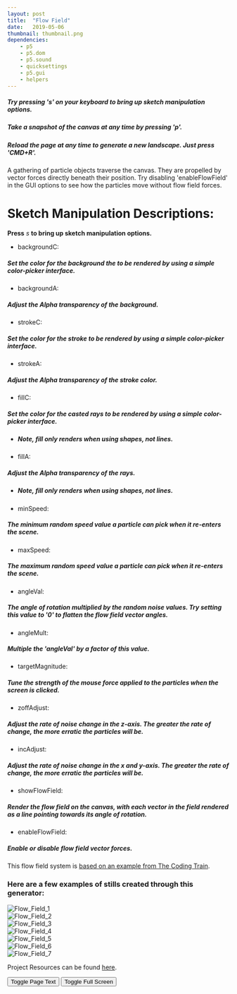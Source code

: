 ```yaml
---
layout: post
title:  "Flow Field"
date:   2019-05-06
thumbnail: thumbnail.png
dependencies:
    - p5
    - p5.dom
    - p5.sound
    - quicksettings
    - p5.gui
    - helpers
---
```


<div id="sketch-holder">
    <script type="text/javascript" src="sketch/sketch.js"></script>
    <script type="text/javascript" src="sketch/particle.js"></script>
</div>

<div id="pageText" markdown="1" style="visibility:visible">

##### Try pressing ***'s'*** on your keyboard to bring up sketch manipulation options.

##### Take a snapshot of the canvas at any time by pressing ***'p'***.

##### Reload the page at any time to generate a new landscape. Just press 'CMD+R'.

A gathering of particle objects traverse the canvas. They are propelled by vector forces directly beneath their position. Try disabling 'enableFlowField' in the GUI options to see how the particles move without flow field forces.

# Sketch Manipulation Descriptions:

**Press** *s* **to bring up sketch manipulation options.**

- backgroundC:
##### Set the color for the background the to be rendered by using a simple color-picker interface.

- backgroundA:
##### Adjust the Alpha transparency of the background.

- strokeC:
##### Set the color for the stroke to be rendered by using a simple color-picker interface.

- strokeA:
##### Adjust the Alpha transparency of the stroke color.

- fillC:
##### Set the color for the casted rays to be rendered by using a simple color-picker interface.

  - ##### Note, fill only renders when using shapes, not lines.

- fillA:
##### Adjust the Alpha transparency of the rays.

  - ##### Note, fill only renders when using shapes, not lines.

- minSpeed:
##### The minimum random speed value a particle can pick when it re-enters the scene.

- maxSpeed:
##### The maximum random speed value a particle can pick when it re-enters the scene.

- angleVal:
##### The angle of rotation multiplied by the random noise values. Try setting this value to '0' to flatten the flow field vector angles.

- angleMult:
##### Multiple the 'angleVal' by a factor of this value.

- targetMagnitude:
##### Tune the strength of the mouse force applied to the particles when the screen is clicked.

- zoffAdjust:
##### Adjust the rate of noise change in the z-axis. The greater the rate of change, the more erratic the particles will be.

- incAdjust:
##### Adjust the rate of noise change in the x and y-axis. The greater the rate of change, the more erratic the particles will be.

- showFlowField:
##### Render the flow field on the canvas, with each vector in the field rendered as a line pointing towards its angle of rotation.

- enableFlowField:
##### Enable or disable flow field vector forces.


This flow field system is [based on an example from The Coding Train](https://thecodingtrain.com/CodingChallenges/024-perlinnoiseflowfield.html).

### Here are a few examples of stills created through this generator:

![Flow_Field_1](flow_field_captures/Flow_Fields-resized.png)  
![Flow_Field_2](flow_field_captures/Flow_Fields2-resized.png)  
![Flow_Field_3](flow_field_captures/Flow_Fields3-resized.png)  
![Flow_Field_4](flow_field_captures/Flow_Fields4-resized.png)  
![Flow_Field_5](flow_field_captures/Flow_Fields5-resized.png)  
![Flow_Field_6](flow_field_captures/Flow_Fields6-resized.png)  
![Flow_Field_7](flow_field_captures/Flow_Fields7-resized.png)

Project Resources can be found [here](/resources).

</div>

<button onclick="renderPageText();">Toggle Page Text</button>
<button id="fsbutton" onclick="toggleFullScreen();">Toggle Full Screen</button>
